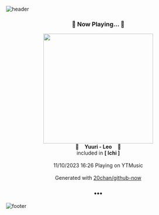 ![header](https://capsule-render.vercel.app/api?type=wave&height=170&section=header&fontColor=090707&fontAlignX=45&fontAlignY=65&fontSize=100)

<h3 align="center">🎵 Now Playing... 🎵</h3>
<p align="center">
  <a href="https://music.youtube.com/watch?v=Q3Ouk8kkhgU">
    <img width="300" src="https://lh3.googleusercontent.com/KMJDAAjsLT0W1hd4NWIthP3xfSk6hoXHHALB6NJgtKjlb9E3L2KLS6crQHQHaLLPbuBjJbd-JWZX41Y">
  </a>
  <br>
  🎵&nbsp&nbsp&nbsp <b>Yuuri - Leo</b> &nbsp&nbsp&nbsp🎵
  <br>
  included in <b>[ Ichi ]</b>
  
  <br />
  <br />
  11/10/2023 16:26 Playing on YTMusic
  <br />
  <br />
  Generated with <a href="https://github.com/20chan/github-now">20chan/github-now</a>
</p>

<h3 align="center">•••</h3>

![footer](https://capsule-render.vercel.app/api?type=wave&height=150&section=footer)
